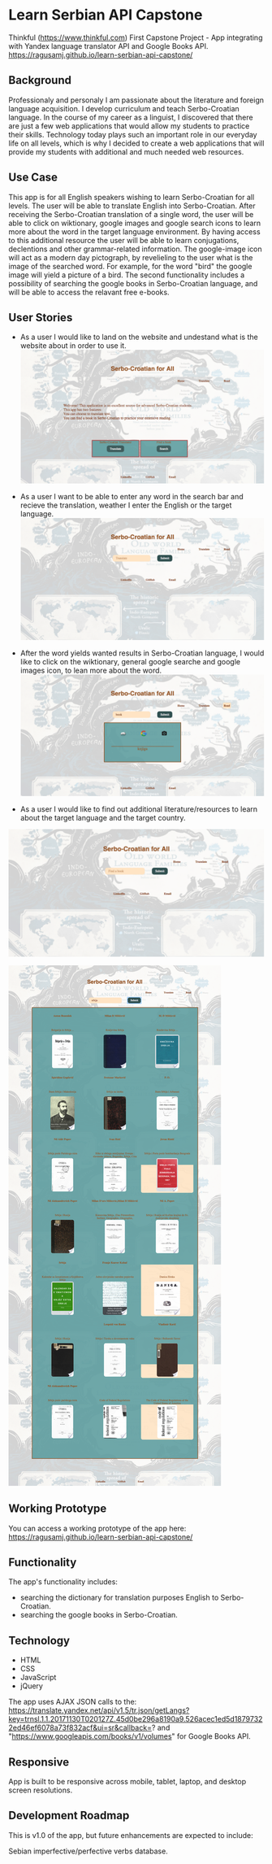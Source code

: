 # Learn Serbian API Capstone
Thinkful (https://www.thinkful.com) First Capstone Project - App integrating with Yandex language translator API and Google Books API.
https://ragusamj.github.io/learn-serbian-api-capstone/


## Background
Professionaly and personaly I am passionate about the literature and foreign language acquisition. I develop curriculum and teach Serbo-Croatian language.
In the course of my career as a linguist, I discovered that there are just a few web applications that would allow my students to practice their skills.
Technology today plays such an important role in our everyday life on all levels, which is why I decided to create a web applications that will provide my students with additional and much needed
web resources.


## Use Case
This app is for all English speakers wishing to learn Serbo-Croatian for all levels.
The user will be able to translate English into Serbo-Croatian.
After receiving the Serbo-Croatian translation of a single word, the user will be able to click on wiktionary, google images and google search icons to learn more about the word in the target language environment.
By having access to this additional resource the user will be able to learn conjugations, declentions and other grammar-related information.
The google-image icon will act as a modern day pictograph, by revelieling to the user what is the image of the searched word. For example, for the word "bird" the google image will yield a picture of a bird.
The second functionality includes a possibility of searching the google books in Serbo-Croatian language, and will be able to access the relavant free e-books.



## User Stories

* As a user I would like to land on the website and undestand what is the website about in order to use it.
![Use Case](https://github.com/ragusamj/learn-serbian-api-capstone/blob/master/github-images/serbian-api-capstone-home.png)

* As a user I want to be able to enter any word in the search bar and recieve the translation,
weather I enter the English or the target language.
![Use Case](https://github.com/ragusamj/learn-serbian-api-capstone/blob/master/github-images/learn-serbian-api-translate.png)


* After the word yields wanted results in Serbo-Croatian language, I would like to click on the wiktionary,
general google searche and google images icon, to lean more about the word.
![Use Case](https://github.com/ragusamj/learn-serbian-api-capstone/blob/master/github-images/learn-serbian-api-translate-results.png)



*  As a user I would like to find out additional literature/resources to learn about the target language and the target country.

![Use Case](https://github.com/ragusamj/learn-serbian-api-capstone/blob/master/github-images/learn-serbian-api-read.png)

![Use Case](https://github.com/ragusamj/learn-serbian-api-capstone/blob/master/github-images/learn-serbian-api-read-results.png)


## Working Prototype

You can access a working prototype of the app here: https://ragusamj.github.io/learn-serbian-api-capstone/





## Functionality
The app's functionality includes:
* searching the dictionary for translation purposes English to Serbo-Croatian.
* searching the google books in Serbo-Croatian.

## Technology
* HTML
* CSS
* JavaScript
* jQuery

The app uses AJAX JSON calls to the: https://translate.yandex.net/api/v1.5/tr.json/getLangs?key=trnsl.1.1.20171130T020127Z.45d0be296a8190a9.526acec1ed5d18797322ed46ef6078a73f832acf&ui=sr&callback=?
and
"https://www.googleapis.com/books/v1/volumes" for Google Books API.




## Responsive
App is built to be responsive across mobile, tablet, laptop, and desktop screen resolutions.

## Development Roadmap
This is v1.0 of the app, but future enhancements are expected to include:

Sebian imperfective/perfective verbs database.

